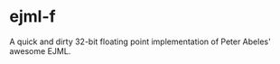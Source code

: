 ejml-f
======

A quick and dirty 32-bit floating point implementation of Peter Abeles' awesome EJML.
